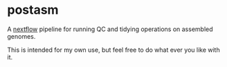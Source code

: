 # postasm

A [nextflow](www.nextflow.io) pipeline for running QC and tidying operations on assembled genomes.

This is intended for my own use, but feel free to do what ever you like with it.
